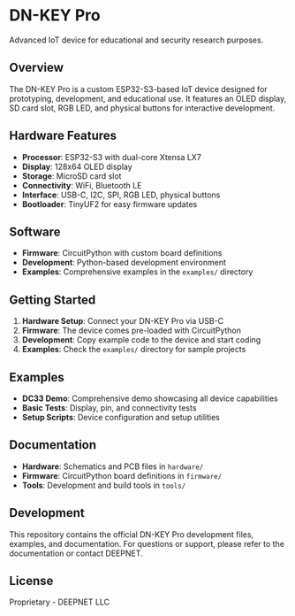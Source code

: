 # DN-KEY Pro

Advanced IoT device for educational and security research purposes.

## Overview

The DN-KEY Pro is a custom ESP32-S3-based IoT device designed for prototyping, development, and educational use. It features an OLED display, SD card slot, RGB LED, and physical buttons for interactive development.

## Hardware Features

- **Processor**: ESP32-S3 with dual-core Xtensa LX7
- **Display**: 128x64 OLED display
- **Storage**: MicroSD card slot
- **Connectivity**: WiFi, Bluetooth LE
- **Interface**: USB-C, I2C, SPI, RGB LED, physical buttons
- **Bootloader**: TinyUF2 for easy firmware updates

## Software

- **Firmware**: CircuitPython with custom board definitions
- **Development**: Python-based development environment
- **Examples**: Comprehensive examples in the `examples/` directory

## Getting Started

1. **Hardware Setup**: Connect your DN-KEY Pro via USB-C
2. **Firmware**: The device comes pre-loaded with CircuitPython
3. **Development**: Copy example code to the device and start coding
4. **Examples**: Check the `examples/` directory for sample projects

## Examples

- **DC33 Demo**: Comprehensive demo showcasing all device capabilities
- **Basic Tests**: Display, pin, and connectivity tests
- **Setup Scripts**: Device configuration and setup utilities

## Documentation

- **Hardware**: Schematics and PCB files in `hardware/`
- **Firmware**: CircuitPython board definitions in `firmware/`
- **Tools**: Development and build tools in `tools/`

## Development

This repository contains the official DN-KEY Pro development files, examples, and documentation. For questions or support, please refer to the documentation or contact DEEPNET.

## License

Proprietary - DEEPNET LLC
